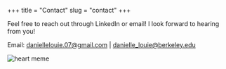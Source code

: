 +++
title = "Contact"
slug = "contact"
+++

Feel free to reach out through LinkedIn or email! I look forward to hearing from you!

Email: daniellelouie.07@gmail.com | danielle_louie@berkeley.edu

![heart meme](/images/heart_meme.jpg)